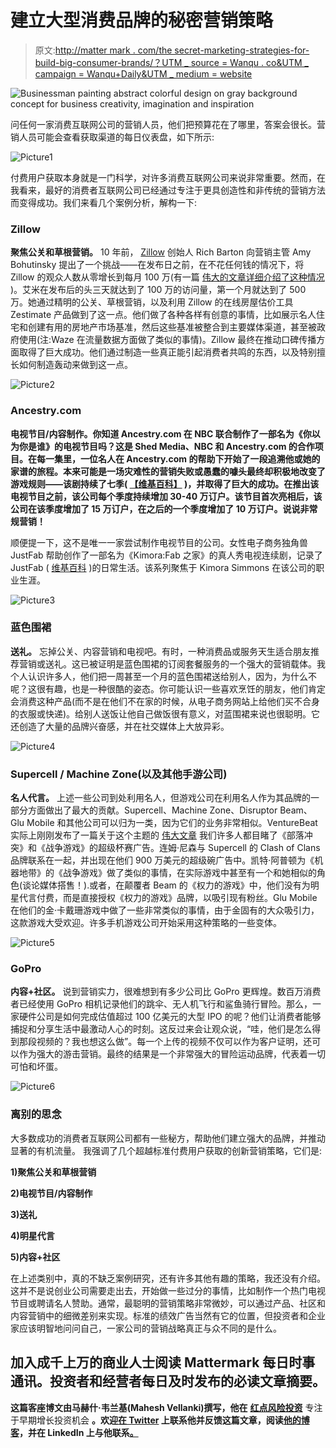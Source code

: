 # 建立大型消费品牌的秘密营销策略

> 原文:[http://matter mark . com/the secret-marketing-strategies-for-build-big-consumer-brands/？UTM _ source = Wanqu . co&UTM _ campaign = Wanqu+Daily&UTM _ medium = website](http://mattermark.com/the-secret-marketing-strategies-for-building-huge-consumer-brands/?utm_source=wanqu.co&utm_campaign=Wanqu+Daily&utm_medium=website)

![Businessman painting abstract colorful design on gray background concept for business creativity, imagination and inspiration](../Images/ddb462d5c12ffdb3f78f3dc3a2ac4851.png)

问任何一家消费互联网公司的营销人员，他们把预算花在了哪里，答案会很长。营销人员可能会查看获取渠道的每日仪表盘，如下所示:

![Picture1](../Images/9a90558f62ca4f0a1456f8cfdab03fbb.png)

付费用户获取本身就是一门科学，对许多消费互联网公司来说非常重要。然而，在我看来，最好的消费者互联网公司已经通过专注于更具创造性和非传统的营销方法而变得成功。我们来看几个案例分析，解构一下:

### **Zillow**

**聚焦公关和草根营销。** 10 年前， [Zillow](http://www.zillow.com/) 创始人 Rich Barton 向营销主管 Amy Bohutinsky 提出了一个挑战——在发布日之前，在不花任何钱的情况下，将 Zillow 的观众人数从零增长到每月 100 万(有一篇 [伟大的文章详细介绍了这种情况](http://www.geekwire.com/2015/zillow-coo-amy-bohutinsky-on-the-hardest-challenge-of-her-career/) )。艾米在发布后的头三天就达到了 100 万的访问量，第一个月就达到了 500 万。她通过精明的公关、草根营销，以及利用 Zillow 的在线房屋估价工具 Zestimate 产品做到了这一点。他们做了各种各样有创意的事情，比如展示名人住宅和创建有用的房地产市场基准，然后这些基准被整合到主要媒体渠道，甚至被政府使用(注:Waze 在流量数据方面做了类似的事情)。Zillow 最终在推动口碑传播方面取得了巨大成功。他们通过制造一些真正能引起消费者共鸣的东西，以及特别擅长如何制造轰动来做到这一点。

![Picture2](../Images/00f0896556cf4e1afe6f6a2db7edfbaa.png)

### **Ancestry.com**

**电视节目/内容制作。你知道 Ancestry.com 在 NBC 联合制作了一部名为《你以为你是谁》的电视节目吗？这是 Shed Media、NBC 和 Ancestry.com 的合作项目。在每一集里，一位名人在 Ancestry.com 的帮助下开始了一段追溯他或她的家谱的旅程。本来可能是一场灾难性的营销失败或愚蠢的噱头最终却积极地改变了游戏规则——该剧持续了七季( [【维基百科】](https://en.wikipedia.org/wiki/Who_Do_You_Think_You_Are%3F_(U.S._TV_series)) )，并取得了巨大的成功。在推出该电视节目之前，该公司每个季度持续增加 30-40 万订户。该节目首次亮相后，该公司在该季度增加了 15 万订户，在之后的一个季度增加了 10 万订户。说说非常规营销！**

顺便提一下，这不是唯一一家尝试制作电视节目的公司。女性电子商务独角兽 JustFab 帮助创作了一部名为《Kimora:Fab 之家》的真人秀电视连续剧，记录了 JustFab ( [维基百科](https://en.wikipedia.org/wiki/Kimora:_House_of_Fab) )的日常生活。该系列聚焦于 Kimora Simmons 在该公司的职业生涯。

![Picture3](../Images/104bd40d5bf1b32d949a5aa0fa7992ee.png)

### **蓝色围裙**

**送礼。** 忘掉公关、内容营销和电视吧。有时，一种消费品或服务天生适合朋友推荐营销或送礼。这已被证明是蓝色围裙的订阅套餐服务的一个强大的营销载体。我个人认识许多人，他们把一周甚至一个月的蓝色围裙送给别人，因为，为什么不呢？这很有趣，也是一种很酷的姿态。你可能认识一些喜欢烹饪的朋友，他们肯定会消费这种产品(而不是在他们不在家的时候，从电子商务网站上给他们买不合身的衣服或快递)。给别人送饭让他自己做饭很有意义，对蓝围裙来说也很聪明。它还创造了大量的品牌兴奋感，并在社交媒体上大放异彩。

![Picture4](../Images/4f2c618534369989c7dfbdd1fbec38ed.png)

### **Supercell / Machine Zone(以及其他手游公司)**

**名人代言。** 上述一些公司到处利用名人，但游戏公司在利用名人作为其品牌的一部分方面做出了最大的贡献。Supercell、Machine Zone、Disruptor Beam、Glu Mobile 和其他公司可以归为一类，因为它们的业务非常相似。VentureBeat 实际上刚刚发布了一篇关于这个主题的 [伟大文章](http://venturebeat.com/2015/09/08/clash-of-clans-vs-got-ascent-two-ways-app-publishers-use-celebrity-brands-to-drive-user-acquisition/) 我们许多人都目睹了《部落冲突》和《战争游戏》的超级杯赛广告。连姆·尼森与 Supercell 的 Clash of Clans 品牌联系在一起，并出现在他们 900 万美元的超级碗广告中。凯特·阿普顿为《机器地带》的《战争游戏》做了类似的事情，在实际游戏中甚至有一个和她相似的角色(谈论媒体搭售！).或者，在颠覆者 Beam 的《权力的游戏》中，他们没有为明星代言付费，而是直接授权《权力的游戏》品牌，以吸引现有粉丝。Glu Mobile 在他们的金·卡戴珊游戏中做了一些非常类似的事情，由于金固有的大众吸引力，这款游戏大受欢迎。许多手机游戏公司开始采用这种策略的一些变体。

![Picture5](../Images/12814f2f22af05de4c6d65e3ea70e745.png)

### **GoPro**

**内容+社区。** 说到营销实力，很难想到有多少公司比 GoPro 更辉煌。数百万消费者已经使用 GoPro 相机记录他们的跳伞、无人机飞行和鲨鱼骑行冒险。那么，一家硬件公司是如何完成估值超过 100 亿美元的大型 IPO 的呢？他们让消费者能够捕捉和分享生活中最激动人心的时刻。这反过来会让观众说，“哇，他们是怎么得到那段视频的？我也想这么做”。每一个上传的视频不仅可以作为客户证明，还可以作为强大的游击营销。最终的结果是一个非常强大的冒险运动品牌，代表着一切可怕和坏蛋。

![Picture6](../Images/7178bfa38e961b3ae6c7f74193e766f1.png)

### **离别的思念**

大多数成功的消费者互联网公司都有一些秘方，帮助他们建立强大的品牌，并推动显著的有机流量。 我强调了几个超越标准付费用户获取的创新营销策略，它们是:

**1)聚焦公关和草根营销**

**2)电视节目/内容制作**

**3)送礼**

**4)明星代言**

**5)内容+社区**

在上述类别中，真的不缺乏案例研究，还有许多其他有趣的策略，我还没有介绍。这并不是说创业公司需要走出去，开始做一些过分的事情，比如制作一个热门电视节目或聘请名人赞助。通常，最聪明的营销策略非常微妙，可以通过产品、社区和内容营销中的细微差别来实现。标准的绩效广告当然有它的位置，但投资者和企业家应该明智地问问自己，一家公司的营销战略真正与众不同的是什么。

## 加入成千上万的商业人士阅读 Mattermark 每日时事通讯。投资者和经营者每日及时发布的必读文章摘要。

**这篇客座博文由马赫什·韦兰基(Mahesh Vellanki)撰写，他在** [**红点风险投资**](https://www.redpoint.com/) 专注于早期增长投资机会 **。欢迎[在 Twitter](https://twitter.com/mvellank) 上联系他并反馈这篇文章，阅读[他的博客](http://mahesh-vc.com)，并在 LinkedIn 上与他联系[。](https://www.linkedin.com/in/maheshvellanki)**